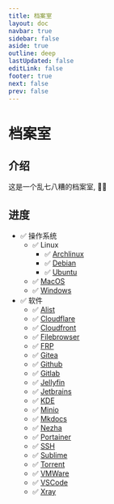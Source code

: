 ```yaml
---
title: 档案室
layout: doc
navbar: true
sidebar: false
aside: true
outline: deep
lastUpdated: false
editLink: false
footer: true
next: false
prev: false
---
```


# 档案室

## 介绍

这是一个乱七八糟的档案室, 🤌🏼

## 进度

- ✅ 操作系统
  - ✅ Linux
    - ✅ [Archlinux](/os/linux/archlinux/)
    - ✅ [Debian](/os/linux/debian/)
    - ✅ [Ubuntu](/os/linux/ubuntu/)
  - ✅ [MacOS](/os/macos/)
  - ✅ [Windows](/os/windows/)
- ✅ 软件 
  - ✅ [Alist](/software/alist/)
  - ✅ [Cloudflare](/software/cloudflare/)
  - ✅ [Cloudfront](/software/cloudfront/)
  - ✅ [Filebrowser](/software/filebrowser/)
  - ✅ [FRP](/software/frp/)
  - ✅ [Gitea](/software/gitea/)
  - ✅ [Github](/software/github/)
  - ✅ [Gitlab](/software/gitlab/)
  - ✅ [Jellyfin](/software/jellyfin/)
  - ✅ [Jetbrains](/software/jetbrains/)
  - ✅ [KDE](/software/kde/)
  - ✅ [Minio](/software/minio/)
  - ✅ [Mkdocs](/software/mkdocs/)
  - ✅ [Nezha](/software/nezha/)
  - ✅ [Portainer](/software/portainer/)
  - ✅ [SSH](/software/ssh/)
  - ✅ [Sublime](/software/sublime)
  - ✅ [Torrent](/software/torrent/)
  - ✅ [VMWare](/software/vmware/)
  - ✅ [VSCode](/software/vscode/)
  - ✅ [Xray](/software/xray/)
